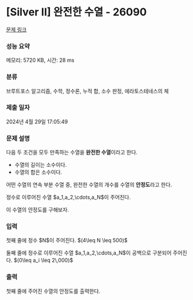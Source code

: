# [Silver II] 완전한 수열 - 26090 

[문제 링크](https://www.acmicpc.net/problem/26090) 

### 성능 요약

메모리: 5720 KB, 시간: 28 ms

### 분류

브루트포스 알고리즘, 수학, 정수론, 누적 합, 소수 판정, 에라토스테네스의 체

### 제출 일자

2024년 4월 29일 17:05:49

### 문제 설명

<p>다음 두 조건을 모두 만족하는 수열을 <strong>완전한 수열</strong>이라고 한다.</p>

<ul>
	<li>수열의 길이는 소수이다.</li>
	<li>수열의 합은 소수이다.</li>
</ul>

<p>어떤 수열의 연속 부분 수열 중, 완전한 수열의 개수를 수열의 <b>안정도</b>라고 한다.</p>

<p>정수로 이루어진 수열 $a_1,a_2,\cdots,a_N$이 주어진다.</p>

<p>이 수열의 안정도를 구해보자.</p>

### 입력 

 <p>첫째 줄에 정수 $N$이 주어진다. $(4\leq N \leq 500)$</p>

<p>둘째 줄에 정수로 이루어진 수열 $a_1,a_2,\cdots,a_N$이 공백으로 구분되어 주어진다. $(0\leq a_i \leq 2\,000)$</p>

### 출력 

 <p>첫째 줄에 주어진 수열의 안정도를 출력한다.</p>

